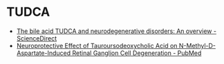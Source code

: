 # TUDCA

* [The bile acid TUDCA and neurodegenerative disorders: An overview - ScienceDirect](https://www.sciencedirect.com/science/article/abs/pii/S002432052100237X)
* [Neuroprotective Effect of Tauroursodeoxycholic Acid on N-Methyl-D-Aspartate-Induced Retinal Ganglion Cell Degeneration - PubMed](https://pubmed.ncbi.nlm.nih.gov/26379056/)
